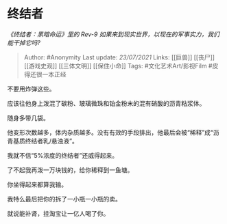 # 终结者
*《终结者：黑暗命运》里的 Rev-9 如果来到现实世界，以现在的军事实力，我们能干掉它吗?*

> Author: #Anonymity
Last update: *23/07/2021* 
Links: [[巨兽]] [[丧尸]] [[游戏史观]] [[三体文明]] [[保住小命]]
Tags: #文化艺术Art/影视Film #皮得还很一本正经 

 
不要用炸弹这些。

应该往他身上泼混了碳粉、玻璃微珠和铂金粉末的混有硝酸的沥青粘浆体。

随身多带几袋。

他变形次数越多，体内杂质越多。没有有效的手段排出，他最后会被“稀释”成“沥青基质终结者乳/悬浊液”。

我就不信“5%浓度的终结者”还威得起来。

了不起我再泼一万块钱的，给你稀释到一鱼塘。

你坐得起来都算我输。

我特么最后把你的拆了一小瓶一小瓶的卖。

就说能补肾，挂淘宝让一亿人喝了你。



